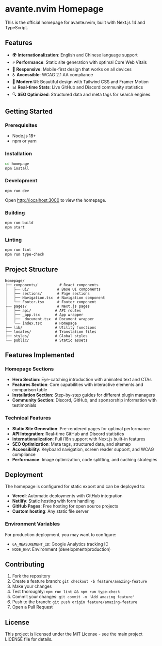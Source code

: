 # avante.nvim Homepage

This is the official homepage for avante.nvim, built with Next.js 14 and TypeScript.

## Features

- 🌍 **Internationalization**: English and Chinese language support
- ⚡ **Performance**: Static site generation with optimal Core Web Vitals
- 📱 **Responsive**: Mobile-first design that works on all devices
- ♿ **Accessible**: WCAG 2.1 AA compliance
- 🎨 **Modern UI**: Beautiful design with Tailwind CSS and Framer Motion
- 📊 **Real-time Stats**: Live GitHub and Discord community statistics
- 🔍 **SEO Optimized**: Structured data and meta tags for search engines

## Getting Started

### Prerequisites

- Node.js 18+
- npm or yarn

### Installation

```bash
cd homepage
npm install
```

### Development

```bash
npm run dev
```

Open [http://localhost:3000](http://localhost:3000) to view the homepage.

### Building

```bash
npm run build
npm start
```

### Linting

```bash
npm run lint
npm run type-check
```

## Project Structure

```
homepage/
├── components/          # React components
│   ├── ui/             # Base UI components
│   ├── sections/       # Page sections
│   ├── Navigation.tsx  # Navigation component
│   └── Footer.tsx      # Footer component
├── pages/              # Next.js pages
│   ├── api/           # API routes
│   ├── _app.tsx       # App wrapper
│   ├── _document.tsx  # Document wrapper
│   └── index.tsx      # Homepage
├── lib/               # Utility functions
├── locales/           # Translation files
├── styles/            # Global styles
└── public/            # Static assets
```

## Features Implemented

### Homepage Sections

- **Hero Section**: Eye-catching introduction with animated text and CTAs
- **Features Section**: Core capabilities with interactive elements and comparison table
- **Installation Section**: Step-by-step guides for different plugin managers
- **Community Section**: Discord, GitHub, and sponsorship information with testimonials

### Technical Features

- **Static Site Generation**: Pre-rendered pages for optimal performance
- **API Integration**: Real-time GitHub and Discord statistics
- **Internationalization**: Full i18n support with Next.js built-in features
- **SEO Optimization**: Meta tags, structured data, and sitemap
- **Accessibility**: Keyboard navigation, screen reader support, and WCAG compliance
- **Performance**: Image optimization, code splitting, and caching strategies

## Deployment

The homepage is configured for static export and can be deployed to:

- **Vercel**: Automatic deployments with GitHub integration
- **Netlify**: Static hosting with form handling
- **GitHub Pages**: Free hosting for open source projects
- **Custom hosting**: Any static file server

### Environment Variables

For production deployment, you may want to configure:

- `GA_MEASUREMENT_ID`: Google Analytics tracking ID
- `NODE_ENV`: Environment (development/production)

## Contributing

1. Fork the repository
2. Create a feature branch: `git checkout -b feature/amazing-feature`
3. Make your changes
4. Test thoroughly: `npm run lint && npm run type-check`
5. Commit your changes: `git commit -m 'Add amazing feature'`
6. Push to the branch: `git push origin feature/amazing-feature`
7. Open a Pull Request

## License

This project is licensed under the MIT License - see the main project LICENSE file for details.